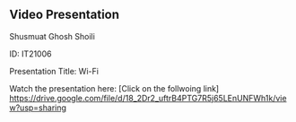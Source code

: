 ## Video Presentation
Shusmuat Ghosh Shoili

ID: IT21006

Presentation Title: Wi-Fi

Watch the presentation here: [Click on the follwoing link]
https://drive.google.com/file/d/18_2Dr2_uftrB4PTG7R5j65LEnUNFWh1k/view?usp=sharing 
